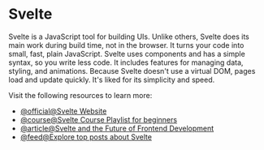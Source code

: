 # Svelte

Svelte is a JavaScript tool for building UIs. Unlike others, Svelte does its main work during build time, not in the browser. It turns your code into small, fast, plain JavaScript. Svelte uses components and has a simple syntax, so you write less code. It includes features for managing data, styling, and animations. Because Svelte doesn't use a virtual DOM, pages load and update quickly. It's liked for its simplicity and speed.

Visit the following resources to learn more:

- [@official@Svelte Website](https://svelte.dev/)
- [@course@Svelte Course Playlist for beginners](https://www.youtube.com/playlist?list=PL4cUxeGkcC9hlbrVO_2QFVqVPhlZmz7tO)
- [@article@Svelte and the Future of Frontend Development](https://thenewstack.io/svelte-and-the-future-of-front-end-development/)
- [@feed@Explore top posts about Svelte](https://app.daily.dev/tags/svelte?ref=roadmapsh)
